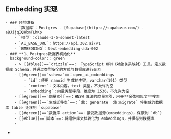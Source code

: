 ## Embedding 实现
	- ### 环境准备
		- `数据库`：Postgres - [Supabase](https://supabase.com/) - aBJijqIQHbmTLhKp
		- `模型`：claude-3-5-sonnet-latest
		- `AI_BASE_URL`：https://api.302.ai/v1
		- `EMBEDDING`：text-embedding-ada-002
	- ### **1、Postgres数据表初始化**
	  background-color:: green
		- > [[#blue]]==`drizzle`==:  TypeScript ORM（对象关系映射）工具，定义数据库 Schema，并通过类型安全的方式与数据库进行交互
		- [[#green]]==`schema`==：open_ai_embeddings
			- `id`：使用 nanoid 生成的主键，varchar(191) 类型
			- `content`：文本内容，text 类型，不允许为空
			- `embedding`：向量类型字段，维度为 1536，不允许为空
		- [[#green]]==`向量索引`==：HNSW 算法的向量索引，用于**余弦相似度**搜索
		- [[#green]]==`生成迁移表`==：`db: generate  db:migrate` 将生成的数据库 table 迁移到 `supabase`
		- [[#green]]==`数据库 action`==：接受数据源(embeddings)，保存到 `db`)
		- [[#blue]]==`脚本`==：将组件库文档转化为 embeddings，并保存到数据库
		-
-